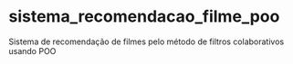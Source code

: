 # sistema_recomendacao_filme_poo
Sistema de recomendação de filmes pelo método de filtros colaborativos usando POO
